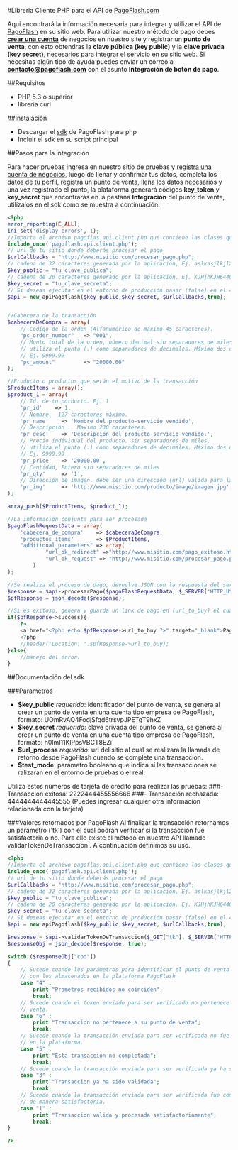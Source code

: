 #Libreria Cliente PHP para el API de [PagoFlash.com](http://pagoflash.com)

Aquí encontrará la información necesaria para integrar y utilizar el API de [PagoFlash](http://pagoflash.com) en su sitio web. Para utilizar nuestro método de pago debes **[crear una cuenta](https://app.pagoflash.com/profile/account_selection)** de negocios en nuestro site y registrar un **punto de venta**, con esto obtendras la **clave pública (key public)** y la **clave privada (key secret)**, necesarios para integrar el servicio en su sitio web. Si necesitas algún tipo de ayuda puedes envíar un correo a **contacto@pagoflash.com** con el asunto **Integración de botón de pago**.

##Requisitos
- PHP 5.3 o superior
- libreria curl

##Instalación

- Descargar el [sdk](https://raw.githubusercontent.com/PagoFlash/pagoflash-sdk/master/pagoflash.api.client.php) de PagoFlash para php
- Incluir el sdk en su script principal

##Pasos para la integración

Para hacer pruebas ingresa en nuestro sitio de pruebas y [regístra una cuenta de negocios](https://app2.pagoflash.com/register), luego de llenar y confirmar tus datos, completa los datos de tu perfil, registra un punto de venta, llena los datos necesarios y una vez registrado el punto, la plataforma generará códigos **key_token** y **key_secret** que encontrarás en la pestaña **Integración** del punto de venta, utilízalos en el sdk como se muestra a continuación:

```php
<?php
error_reporting(E_ALL);
ini_set('display_errors', 1);
//Importa el archivo pagoflas.api.client.php que contiene las clases que permiten la conexión con el API
include_once('pagoflash.api.client.php');
// url de tu sitio donde deberás procesar el pago
$urlCallbacks = "http://www.misitio.com/procesar_pago.php";
// cadena de 32 caracteres generada por la aplicación, Ej. aslkasjlkjl2LKLKjkjdkjkljlk&as87
$key_public = "tu_clave_publica";
// cadena de 20 caracteres generado por la aplicación. Ej. KJHjhKJH644GGr769jjh
$key_secret = "tu_clave_secreta";
// Si deseas ejecutar en el entorno de producción pasar (false) en el 4to parametro
$api = new apiPagoflash($key_public,$key_secret, $urlCallbacks,true);


//Cabecera de la transacción
$cabeceraDeCompra = array(
    // Código de la orden (Alfanumérico de máximo 45 caracteres).
    "pc_order_number"   => "001", 
    // Monto total de la orden, número decimal sin separadores de miles, 
    // utiliza el punto (.) como separadores de decimales. Máximo dos decimales
    // Ej. 9999.99
    "pc_amount"         => "20000.00" 
);

//Producto o productos que serán el motivo de la transacción
$ProductItems = array();
$product_1 = array(
    // Id. de tu porducto. Ej. 1
    'pr_id'    => 1,
    // Nombre.  127 caracteres máximo.
    'pr_name'    => 'Nombre del producto-servicio vendido', 
    // Descripción .  Maximo 230 caracteres.
    'pr_desc'    => 'Descripción del producto-servicio vendido.', 
    // Precio individual del producto. sin separadores de miles, 
    // utiliza el punto (.) como separadores de decimales. Máximo dos decimales
    // Ej. 9999.99
    'pr_price'   => '20000.00',
    // Cantidad, Entero sin separadores de miles  
    'pr_qty'     => '1', 
    // Dirección de imagen. debe ser una dirección (url) válida para la imagen.
    'pr_img'     => 'http://www.misitio.com/producto/image/imagen.jpg', 
);

array_push($ProductItems, $product_1);

//La información conjunta para ser procesada
$pagoFlashRequestData = array(
    'cabecera_de_compra'    => $cabeceraDeCompra, 
    'productos_items'       => $ProductItems,
    "additional_parameters" => array(
            "url_ok_redirect" =>"http://www.misitio.com/pago_exitoso.html", // en esta url le muestas a tu cliente que el pago fue exitoso
            "url_ok_request" => "http://www.misitio.com/procesar_pago.php" // en esta url debes verificar la transaccion
        )
);

//Se realiza el proceso de pago, devuelve JSON con la respuesta del servidor
$response = $api->procesarPago($pagoFlashRequestData, $_SERVER['HTTP_USER_AGENT']);
$pfResponse = json_decode($response);

//Si es exitoso, genera y guarda un link de pago en (url_to_buy) el cual se usará para redirigir al formulario de pago
if($pfResponse->success){
    ?>
    <a href="<?php echo $pfResponse->url_to_buy ?>" target="_blank">Pagar</a>
    <?php
    //header("Location: ".$pfResponse->url_to_buy);
}else{
    //manejo del error.
}
```
    
##Documentación del sdk

###Parametros

- **$key_public** *requerido*: identificador del punto de venta, se genera al crear un punto de venta en una cuenta tipo empresa de PagoFlash, formato: UOmRvAQ4FodjSfqd6trsvpJPETgT9hxZ 
- **$key_secret** *requerido*: clave privada del punto de venta, se genera al crear un punto de venta en una cuenta tipo empresa de PagoFlash, formato: h0lmI11KlPpsVBCT8EZi
- **$url_process** *requerido*: url del sitio al cual se realizara la llamada de retorno desde PagoFlash cuando se complete una transaccion.
- **$test_mode**: parámetro booleano que indica si las transacciones se ralizaran en el entorno de pruebas o el real.

Utiliza estos números de tarjeta de crédito para realizar las pruebas:
###- Transacción exitosa:   2222444455556666
###- Transacción rechazada: 4444444444445555
(Puedes ingresar cualquier otra información relacionada con la tarjeta)

###Valores retornados por PagoFlash
Al finalizar la transacción retornamos un parámetro ('tk') con el cual podrán verificar si la transacción fue satisfactoria o no. Para ello existe el método en nuestro API llamado validarTokenDeTransaccion . A continuación definimos su uso.
```php
<?php
//Importa el archivo pagoflas.api.client.php que contiene las clases que permiten la conexión con el API
include_once('pagoflash.api.client.php');
// url de tu sitio donde deberás procesar el pago
$urlCallbacks = "http://www.misitio.com/procesar_pago.php";
// cadena de 32 caracteres generada por la aplicación, Ej. aslkasjlkjl2LKLKjkjdkjkljlk&as87
$key_public = "tu_clave_publica";
// cadena de 20 caracteres generado por la aplicación. Ej. KJHjhKJH644GGr769jjh
$key_secret = "tu_clave_secreta";
// Si deseas ejecutar en el entorno de producción pasar (false) en el 4to parametro
$api = new apiPagoflash($key_public,$key_secret, $urlCallbacks,true);

$response = $api->validarTokenDeTransaccion($_GET["tk"], $_SERVER['HTTP_USER_AGENT']);
$responseObj = json_decode($response, true);

switch ($responseObj["cod"])
{
    // Sucede cuando los parámetros para identificar el punto de venta no coinciden 
    // con los almacenados en la plataforma PagoFlash
    case "4" : 
        print "Prametros recibidos no coinciden"; 
        break;
    // Sucede cuando el token enviado para ser verificado no pertenece al punto de 
    // venta.
    case "6" : 
        print "Transaccion no pertenece a su punto de venta";
        break;
    // Sucede cuando la transacción enviada para ser verificada no fue completada 
    // en la plataforma.
    case "5" : 
        print "Esta transaccion no completada";
        break;
    // Sucede cuando la transacción enviada para ser verificada ya ha sido validada 
    case "3" : 
        print "Transaccion ya ha sido validada";
        break;
    // Sucede cuando la transacción enviada para ser verificada fue completada 
    // de manera satisfactoria.
    case "1" : 
        print "Transaccion valida y procesada satisfactoriamente";
        break;
}

?>
```
